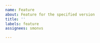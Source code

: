 ```yaml
---
name: Feature
about: Feature for the specified version
title: ''
labels: feature
assignees: smonvs

---
```



